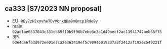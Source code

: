 ## ca333 [S7/2023 NN proposal]

- EU: `REy7zH2xmvheTDvVbnxQDm8m8mcp1RdeBy`
- main: `02ac1ae0537043c331cb59f19b9f96b7ebe3c3a1d49aecf2ac13941747aeb85f75`
- 3P: `03e4de6fa3d972ee01e3ca26363419ef5c90946019337a3f2412af1926c549221f`


